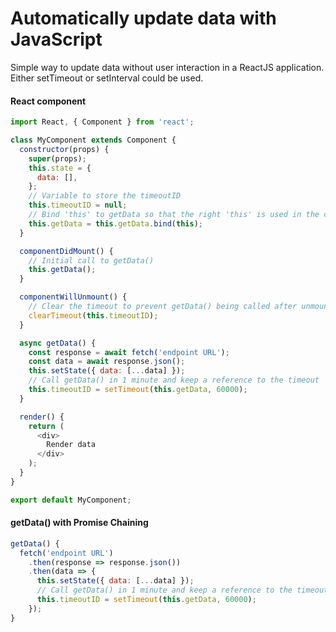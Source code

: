 # Automatically update data with JavaScript
Simple way to update data without user interaction in a ReactJS application.
Either setTimeout or setInterval could be used.

#### React component
```javascript
import React, { Component } from 'react';

class MyComponent extends Component {
  constructor(props) {
    super(props);
    this.state = {
      data: [],
    };
    // Variable to store the timeoutID
    this.timeoutID = null;
    // Bind 'this' to getData so that the right 'this' is used in the callback
    this.getData = this.getData.bind(this);
  }

  componentDidMount() {
    // Initial call to getData()
    this.getData();
  }

  componentWillUnmount() {
    // Clear the timeout to prevent getData() being called after unmounting this component
    clearTimeout(this.timeoutID);
  }

  async getData() {
    const response = await fetch('endpoint URL');
    const data = await response.json();
    this.setState({ data: [...data] });
    // Call getData() in 1 minute and keep a reference to the timeout
    this.timeoutID = setTimeout(this.getData, 60000);
  }

  render() {
    return (
      <div>
        Render data
      </div>
    );
  }
}

export default MyComponent;
```

#### getData() with Promise Chaining
```javascript
getData() {
  fetch('endpoint URL')
    .then(response => response.json())
    .then(data => {
      this.setState({ data: [...data] });
      // Call getData() in 1 minute and keep a reference to the timeout
      this.timeoutID = setTimeout(this.getData, 60000);
    });
}
```

